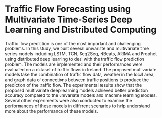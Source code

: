 # Traffic Flow Forecasting using Multivariate Time-Series Deep Learning and Distributed Computing
Traffic flow prediction is one of the most important and challenging problems. In this study, we built several univariate and multivariate time series models including LSTM, TCN, Seq2Seq, NBeats, ARIMA and Prophet using distributed deep learning to deal with the traffic flow prediction problem. The models are implemented and their performances were evaluated on a dataset of traffic flows in Ireland. The proposed multivariate models take the combination of traffic flow data, weather in the local area, and graph data of connections between traffic positions to produce the prediction of the traffic flow. The experimental results show that the proposed multivariate deep learning models achieved better prediction accuracy compared to the univariate models and machine learning models. Several other experiments were also conducted to examine the performances of these models in different scenarios to help understand more about the performance of these models.
